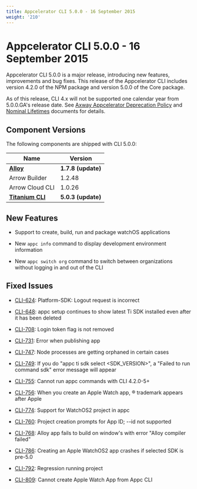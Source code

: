 ```yaml
---
title: Appcelerator CLI 5.0.0 - 16 September 2015
weight: '210'
---
```


# Appcelerator CLI 5.0.0 - 16 September 2015

Appcelerator CLI 5.0.0 is a major release, introducing new features, improvements and bug fixes. This release of the Appcelerator CLI includes version 4.2.0 of the NPM package and version 5.0.0 of the Core package.

As of this release, CLI 4.x will not be supported one calendar year from 5.0.0.GA's release date. See [Axway Appcelerator Deprecation Policy](/guide/AMPLIFY_Appcelerator_Services_Overview/Axway_Appcelerator_Deprecation_Policy/) and [Nominal Lifetimes](/guide/AMPLIFY_Appcelerator_Services_Overview/Axway_Appcelerator_Product_Lifecycle/#nominal-lifetimes) documents for details.

## Component Versions

The following components are shipped with CLI 5.0.0:

| Name | Version |
| --- | --- |
| **[Alloy](https://github.com/appcelerator/alloy/releases)** | **1.7.8 (update)** |
| Arrow Builder | 1.2.48 |
| Arrow Cloud CLI | 1.0.26 |
| **[Titanium CLI](https://github.com/appcelerator/titanium/releases)** | **5.0.3 (update)** |

## New Features

* Support to create, build, run and package watchOS applications

* New `appc info` command to display development environment information

* New `appc switch org` command to switch between organizations without logging in and out of the CLI

## Fixed Issues

* [CLI-624](https://jira.appcelerator.org/browse/CLI-624): Platform-SDK: Logout request is incorrect

* [CLI-648](https://jira.appcelerator.org/browse/CLI-648): appc setup continues to show latest Ti SDK installed even after it has been deleted

* [CLI-708](https://jira.appcelerator.org/browse/CLI-708): Login token flag is not removed

* [CLI-731](https://jira.appcelerator.org/browse/CLI-731): Error when publishing app

* [CLI-747](https://jira.appcelerator.org/browse/CLI-747): Node processes are getting orphaned in certain cases

* [CLI-749](https://jira.appcelerator.org/browse/CLI-749): If you do "appc ti sdk select <SDK\_VERSION>", a "Failed to run command sdk" error message will appear

* [CLI-755](https://jira.appcelerator.org/browse/CLI-755): Cannot run appc commands with CLI 4.2.0-5+

* [CLI-756](https://jira.appcelerator.org/browse/CLI-756): When you create an Apple Watch app, ® trademark appears after Apple

* [CLI-774](https://jira.appcelerator.org/browse/CLI-774): Support for WatchOS2 project in appc

* [CLI-760](https://jira.appcelerator.org/browse/CLI-760): Project creation prompts for App ID; --id not supported

* [CLI-768](https://jira.appcelerator.org/browse/CLI-768): Alloy app fails to build on window's with error "Alloy compiler failed"

* [CLI-786](https://jira.appcelerator.org/browse/CLI-786): Creating an Apple WatchOS2 app crashes if selected SDK is pre-5.0

* [CLI-792](https://jira.appcelerator.org/browse/CLI-792): Regression running project

* [CLI-809](https://jira.appcelerator.org/browse/CLI-809): Cannot create Apple Watch App from Appc CLI
